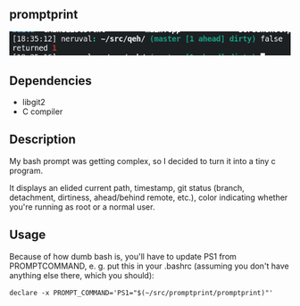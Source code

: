 promptprint
-----------

![screenshot](/screenshot.png)


Dependencies
-------------

 - libgit2
 - C compiler


Description
------------

My bash prompt was getting complex, so I decided to turn it into a tiny c program.

It displays an elided current path, timestamp, git status (branch, detachment, dirtiness,
ahead/behind remote, etc.), color indicating whether you're running as root or a normal user.


Usage
-----

Because of how dumb bash is, you'll have to update PS1 from PROMPTCOMMAND, e.
g. put this in your .bashrc (assuming you don't have anything else there, which
you should):

```
declare -x PROMPT_COMMAND='PS1="$(~/src/promptprint/promptprint)"'
```
